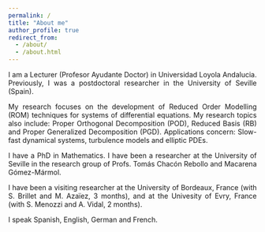 ```yaml
---
permalink: /
title: "About me"
author_profile: true
redirect_from: 
  - /about/
  - /about.html
---
```


<div style="text-align: justify">

<p>I am a Lecturer (Profesor Ayudante Doctor) in Universidad Loyola Andalucia. Previously, I was a postdoctoral researcher in the University of Seville (Spain). </p>

<p>My research focuses on the development of Reduced Order Modelling (ROM) techniques for systems of differential equations. My research topics also include: Proper Orthogonal Decomposition (POD), Reduced Basis (RB) and Proper Generalized Decomposition (PGD). Applications concern: Slow-fast dynamical systems, turbulence models and elliptic PDEs.</p>

<p>I have a PhD in Mathematics. I have been a researcher at the University of Seville in the research group of Profs. Tomás Chacón Rebollo and Macarena Gómez-Mármol.</p>

<p>I have been a visiting researcher at the University of Bordeaux, France (with S. Brillet and M. Azaïez, 3 months), and at the Univesity of Evry, France (with S. Menozzi and A. Vidal, 2 months).</p>

<p>I speak Spanish, English, German and French.</p>
</div>

